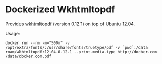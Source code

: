 # Dockerized Wkhtmltopdf

Provides [wkhtmltopdf](http://wkhtmltopdf.org/) (version 0.12.1) on top of Ubuntu 12.04.

Usage:

    docker run --rm -m="500m" -v /opt/extra/fonts/:/usr/share/fonts/truetype/pdf -v `pwd`:/data roam/wkhtmltopdf:12.04-0.12.1 --print-media-type http://docker.com /data/docker.com.pdf
